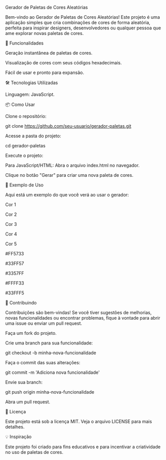 Gerador de Paletas de Cores Aleatórias

Bem-vindo ao Gerador de Paletas de Cores Aleatórias! Este projeto é uma aplicação simples que cria combinações de cores de forma aleatória, perfeita para inspirar designers, desenvolvedores ou qualquer pessoa que ame explorar novas paletas de cores.

🚀 Funcionalidades

Geração instantânea de paletas de cores.

Visualização de cores com seus códigos hexadecimais.

Fácil de usar e pronto para expansão.

🛠️ Tecnologias Utilizadas

Linguagem: JavaScript.


📦 Como Usar

Clone o repositório:

git clone https://github.com/seu-usuario/gerador-paletas.git

Acesse a pasta do projeto:

cd gerador-paletas

Execute o projeto:

Para JavaScript/HTML:
Abra o arquivo index.html no navegador.

Clique no botão "Gerar" para criar uma nova paleta de cores.

🌈 Exemplo de Uso

Aqui está um exemplo do que você verá ao usar o gerador:

Cor 1

Cor 2

Cor 3

Cor 4

Cor 5

#FF5733

#33FF57

#3357FF

#FFFF33

#33FFF5

🤝 Contribuindo

Contribuições são bem-vindas! Se você tiver sugestões de melhorias, novas funcionalidades ou encontrar problemas, fique à vontade para abrir uma issue ou enviar um pull request.

Faça um fork do projeto.

Crie uma branch para sua funcionalidade:

git checkout -b minha-nova-funcionalidade

Faça o commit das suas alterações:

git commit -m 'Adiciona nova funcionalidade'

Envie sua branch:

git push origin minha-nova-funcionalidade

Abra um pull request.

📄 Licença

Este projeto está sob a licença MIT. Veja o arquivo LICENSE para mais detalhes.

💡 Inspiração

Este projeto foi criado para fins educativos e para incentivar a criatividade no uso de paletas de cores.
